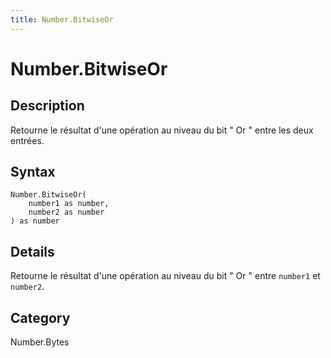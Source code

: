 ```yaml
---
title: Number.BitwiseOr
---
```


# Number.BitwiseOr


## Description

Retourne le résultat d&#39;une opération au niveau du bit &#34; Or &#34; entre les deux entrées.


## Syntax

```powerquery
Number.BitwiseOr(
    number1 as number,
    number2 as number
) as number
```


## Details

Retourne le résultat d'une opération au niveau du bit " Or " entre <code>number1</code> et <code>number2</code>.



## Category
Number.Bytes
